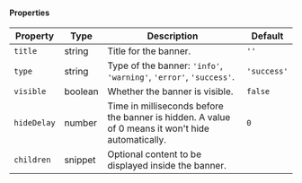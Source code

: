 #### Properties

| Property    | Type    | Description                                                                                       | Default     |
| ----------- | ------- | ------------------------------------------------------------------------------------------------- | ----------- |
| `title`     | string  | Title for the banner.                                                                             | `''`        |
| `type`      | string  | Type of the banner: `'info'`, `'warning'`, `'error'`, `'success'`.                                | `'success'` |
| `visible`   | boolean | Whether the banner is visible.                                                                    | `false`     |
| `hideDelay` | number  | Time in milliseconds before the banner is hidden. A value of 0 means it won't hide automatically. | `0`         |
| `children`  | snippet | Optional content to be displayed inside the banner.                                               |             |
